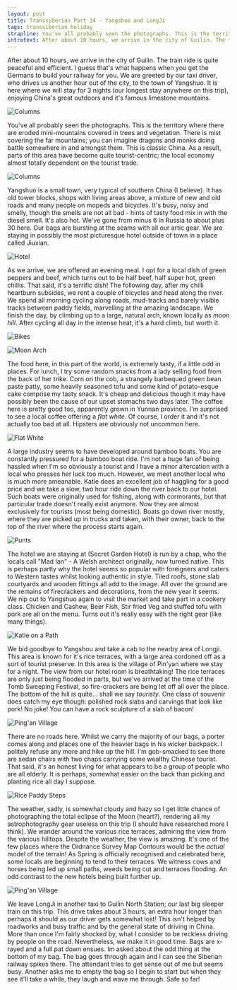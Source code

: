 ```yaml
---
layout: post 
title: Transsiberian Part 14 - Yangshuo and LongJi
tags: transsiberian holiday
strapline: You've all probably seen the photographs. This is the territory where there are eroded mini-mountains covered in trees and vegetation. There is mist covering the far mountains; you can imagine dragons and monks doing battle somewhere in and amongst them.
introtext: After about 10 hours, we arrive in the city of Guilin. The train ride is quite peaceful and efficient. I guess that's what happens when you get the Germans to build your railway for you. We are greeted by our taxi driver, who drives us another hour out of the city, to the town of Yangshuo. 
---
```


After about 10 hours, we arrive in the city of Guilin. The train ride is quite peaceful and efficient. I guess that's what happens when you get the Germans to build your railway for you. We are greeted by our taxi driver, who drives us another hour out of the city, to the town of Yangshuo. It is here where we will stay for 3 nights (our longest stay anywhere on this trip), enjoying China's great outdoors and it's famous limestone mountains.

![Columns](https://farm9.staticflickr.com/8734/17023685182_58e56c1a40.jpg)

You've all probably seen the photographs. This is the territory where there are eroded mini-mountains covered in trees and vegetation. There is mist covering the far mountains; you can imagine dragons and monks doing battle somewhere in and amongst them. This is classic China. As a result, parts of this area have become quite tourist-centric; the local economy almost totally dependent on the tourist trade. 

![Columns](https://farm8.staticflickr.com/7655/17023744642_cbb4c6f237.jpg)

Yangshuo is a small town, very typical of southern China (I believe). It has old tower blocks, shops with living areas above, a mixture of new and old roads and many people on mopeds and bicycles. It's busy, noisy and smelly, though the smells are not all bad - hints of tasty food mix in with the diesel smell. It's also hot. We've gone from minus 6 in Russia to about plus 30 here. Our bags are bursting at the seams with all our artic gear. We are staying in possibly the most picturesque hotel outside of town in a place called Jiuxian.

![Hotel](https://farm9.staticflickr.com/8713/16838880309_53335e2c93.jpg)

As we arrive, we are offered an evening meal. I opt for a local dish of green peppers and beef, which turns out to be half beef, half super hot, green chillis. That said, it's a terrific dish! The following day, after my chilli heartburn subsides, we rent a couple of bicycles and head along the river. We spend all morning cycling along roads, mud-tracks and barely visible tracks between paddy fields, marvelling at the amazing landscape. We finish the day, by climbing up to a large, natural arch, known locally as *moon hill*. After cycling all day in the intense heat, it's a hard climb, but worth it.

![Bikes](https://farm9.staticflickr.com/8714/16837581060_67bae24f0f.jpg)

![Moon Arch](https://farm8.staticflickr.com/7595/16838939709_923a0d80cb.jpg)

The food here, in this part of the world, is extremely tasty, if a little odd in places. For lunch, I try some random snacks from a lady selling food from the back of her trike. Corn on the cob, a strangely barbequed green bean paste patty, some heavily seasoned tofu and some kind of potato-esque cake comprise my tasty snack. It's cheap and delicious though it may have possibly been the cause of our upset stomachs two days later. The coffee here is pretty good too, apparently grown in Yunnan province. I'm surprised to see a local coffee offering a *flat white*. Of course, I order it and it's not actually too bad at all. Hipsters are obviously not uncommon here.

![Flat White](https://farm9.staticflickr.com/8723/16999109306_28928bb4b4.jpg)

A large industry seems to have developed around bamboo boats. You are constantly pressured for a bamboo boat ride. I'm not a huge fan of being hassled when I'm so obviously a tourist and I have a minor altercation with a local who presses her luck too much. However, we meet another local who is much more ameanable. Katie does an excellent job of haggling for a good price and we take a slow, two hour ride down the river back to our hotel. Such boats were originally used for fishing, along with cormorants, but that particular trade doesn't really exist anymore. Now they are almost exclusively for tourists (most being domestic). Boats go down river mostly, where they are picked up in trucks and taken, with their owner, back to the top of the river where the process starts again.

![Punts](https://farm8.staticflickr.com/7607/16404961953_300294e242.jpg)

The hotel we are staying at (Secret Garden Hotel) is run by a chap, who the locals call "Mad Ian" - A Welsh architect originally, now turned native. This is perhaps partly why the hotel seems so popular with foreigners and caters to Western tastes whilst looking authentic in style. Tiled roofs, stone slab courtyards and wooden fittings all add to the image. All over the ground are the remains of firecrackers and decorations, from the new year it seems. We nip out to Yangshuo again to visit the market and take part in a cookery class. Chicken and Cashew, Beer Fish, Stir fried Veg and stuffed tofu with pork are all on the menu. Turns out it's really easy with the right gear (like many things).

![Katie on a Path](https://farm9.staticflickr.com/8713/16404951563_52ce89dbd1.jpg)

We bid goodbye to Yangshou and take a cab to the nearby area of Longji. This area is known for it's rice terraces, with a large area cordoned off as a sort of tourist preserve. In this area is the village of Pin'yan where we stay for a night. The view from our hotel room is breathtaking! The rice terraces are only just being flooded in parts, but we've arrived at the time of the Tomb Sweeping Festival, so fire-crackers are being let off all over the place. The bottom of the hill is quite... shall we say *touristy*. One class of souvenir does catch my eye though: polished rock slabs and carvings that look like pork! No joke! You can have a rock sculpture of a slab of bacon!

![Ping'an Village](https://farm9.staticflickr.com/8792/16848822430_81910e50d3.jpg)

There are no roads here. Whilst we carry the majority of our bags, a porter comes along and places one of the heavier bags in his wicker backpack. I politely refuse any more and hike up the hill. I'm gob-smacked to see there are sedan chairs with two chaps carrying some wealthy Chinese tourist. That said, it's an honest living for what appears to be a group of people who are all elderly. It is perhaps, somewhat easier on the back than picking and planting rice all day I suppose. 

![Rice Paddy Steps](https://farm8.staticflickr.com/7693/17034900612_b0942e074f.jpg)

The weather, sadly, is somewhat cloudy and hazy so I get little chance of photographing the total eclipse of the Moon (heart?), rendering all my astrophotography gear useless on this trip (I should have researched more I think). We wander around the various rice terraces, admiring the view from the various hilltops. Despite the weather, the view is amazing. It's one of the few places where the Ordnance Survey Map Contours would be the *actual* model of the terrain! As Spring is officially recognised and celebrated here, some locals are beginning to tend to their terraces. We witness cows and horses being led up small paths, weeds being cut and terraces flooding. An odd contrast to the new hotels being built further up.

![Ping'an Village](https://farm9.staticflickr.com/8800/17034896792_604f696703.jpg)

We leave LongJi in another taxi to Guilin North Station; our last big sleeper train on this trip. This drive takes about 3 hours, an extra hour longer than perhaps it should as our driver gets somewhat lost! This isn't helped by roadworks and busy traffic and by the general state of driving in China. More than once I'm fairly shocked by, what I consider to be reckless driving by people on the road. Nevertheless, we make it in good time. Bags are x-rayed and a full pat down ensues. Im asked about the odd thing at the bottom of my bag. The bag goes through again and I can see the Siberian railway spikes there. The attendant tries to get sense out of me but seems busy. Another asks me to empty the bag so I begin to start but when they see it'll take a while, they laugh and wave me through. Safe so far! 
